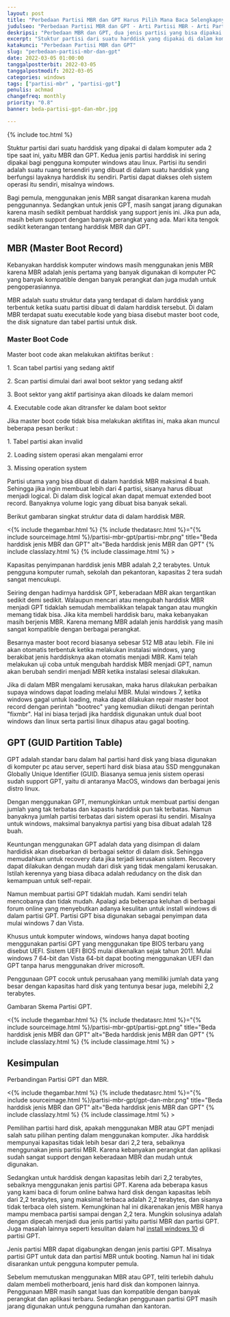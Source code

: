 ```yaml
---
layout: post
title: "Perbedaan Partisi MBR dan GPT Harus Pilih Mana Baca Selengkapnya"
judulseo: "Perbedaan Partisi MBR dan GPT - Arti Partisi MBR - Arti Partisi GPT"
deskripsi: "Perbedaan MBR dan GPT, dua jenis partisi yang bisa dipakai dalam penggunaan komputer, yaitu komputer windows, macbook atau distro linux"
excerpt: "Stuktur partisi dari suatu harddisk yang dipakai di dalam komputer ada 2 tipe saat ini, yaitu MBR dan GPT. Kedua jenis partisi harddisk ini sering dipakai bagi pengguna komputer windows atau linux. Partisi itu sendiri adalah suatu ruang tersendiri yang"
katakunci: "Perbedaan Partisi MBR dan GPT"
slug: "perbedaan-partisi-mbr-dan-gpt"
date: 2022-03-05 01:00:00
tanggalpostterbit: 2022-03-05 
tanggalpostmodif: 2022-03-05
categories: windows
tags: ["partisi-mbr" , "partisi-gpt"]
penulis: achmad
changefreq: monthly
priority: "0.8"
banner: beda-partisi-gpt-dan-mbr.jpg

---
```


{% include toc.html %}


<p>Stuktur partisi dari suatu harddisk yang dipakai di dalam komputer ada 2 tipe saat ini, yaitu MBR dan GPT. Kedua jenis partisi harddisk ini sering dipakai bagi pengguna komputer windows atau linux. Partisi itu sendiri adalah suatu ruang tersendiri yang dibuat di dalam suatu harddisk yang berfungsi layaknya harddisk itu sendiri. Partisi dapat diakses oleh sistem operasi itu sendiri, misalnya windows.</p>

<p>Bagi pemula, menggunakan jenis MBR sangat disarankan karena mudah penggunannya. Sedangkan untuk jenis GPT, masih sangat jarang digunakan karena masih sedikit pembuat harddisk yang support jenis ini. Jika pun ada, masih belum support dengan banyak perangkat yang ada. Mari kita tengok sedikit keterangan tentang harddisk MBR dan GPT.</p>

## MBR (Master Boot Record)

<p>Kebanyakan harddisk komputer windows masih menggunakan jenis MBR karena MBR adalah jenis pertama yang banyak digunakan di komputer PC yang banyak kompatible dengan banyak perangkat dan juga mudah untuk pengoperasiannya.</p>

<p>MBR adalah suatu struktur data yang terdapat di dalam harddisk yang terbentuk ketika suatu partisi dibuat di dalam harddisk tersebut. Di dalam MBR terdapat suatu executable kode yang biasa disebut master boot code, the disk signature dan tabel partisi untuk disk.</p>

<h3 class="{% include classh3.html %}">Master Boot Code</h3>

<p>Master boot code akan melakukan aktifitas berikut :</p>

<p>1. Scan tabel partisi yang sedang aktif</p>

<p>2. Scan partisi dimulai dari awal boot sektor yang sedang aktif</p>

<p>3. Boot sektor yang aktif partisinya akan diloads ke dalam memori</p>

<p>4. Executable code akan ditransfer ke dalam boot sektor</p>

<p>Jika master boot code tidak bisa melakukan aktifitas ini, maka akan muncul beberapa pesan berikut :</p>

<p>1. Tabel partisi akan invalid</p>

<p>2. Loading sistem operasi akan mengalami error</p>

<p>3. Missing operation system</p>

<p>Partisi utama yang bisa dibuat di dalam harddisk MBR maksimal 4 buah. Sehingga jika ingin membuat lebih dari 4 partisi, sisanya harus dibuat menjadi logical. Di dalam disk logical akan dapat memuat extended boot record. Banyaknya volume logic yang dibuat bisa banyak sekali.</p>

<p>Berikut gambaran singkat struktur data di dalam harddisk MBR.</p>

<p><{% include thegambar.html %} {% include thedatasrc.html %}="{% include sourceimage.html %}/partisi-mbr-gpt/partisi-mbr.png" title="Beda harddisk jenis MBR dan GPT" alt="Beda harddisk jenis MBR dan GPT"  {% include classlazy.html %} {% include classimage.html %} ></p>

<p>Kapasitas penyimpanan harddisk jenis MBR adalah 2,2 terabytes. Untuk pengguna komputer rumah, sekolah dan pekantoran, kapasitas 2 tera sudah sangat mencukupi.</p>

<p>Seiring dengan hadirnya harddisk GPT, keberadaan MBR akan tergantikan sedikit demi sedikit. Walaupun mencari atau mengubah harddisk MBR menjadi GPT tidaklah semudah membalikkan telapak tangan atau mungkin memang tidak bisa. Jika kita membeli harddisk baru, maka kebanyakan masih berjenis MBR. Karena memang MBR adalah jenis harddisk yang masih sangat kompatible dengan berbagai perangkat.</p>

<p>Besarnya master boot record biasanya sebesar 512 MB atau lebih. File ini akan otomatis terbentuk ketika melakukan instalasi windows, yang berakibat jenis harddisknya akan otomatis menjadi MBR. Kami telah melakukan uji coba untuk mengubah harddisk MBR menjadi GPT, namun akan berubah sendiri menjadi MBR ketika instalasi selesai dilakukan.</p>

<p>Jika di dalam MBR mengalami kerusakan, maka harus dilakukan perbaikan supaya windows dapat loading melalui MBR. Mulai windows 7, ketika windows gagal untuk loading, maka dapat dilakukan repair master boot record dengan perintah "bootrec" yang kemudian diikuti dengan perintah "fixmbr". Hal ini biasa terjadi jika harddisk digunakan untuk dual boot windows dan linux serta partisi linux dihapus atau gagal booting.</p>

## GPT (GUID Partition Table)

<p>GPT adalah standar baru dalam hal partisi hard disk yang biasa digunakan di komputer pc atau server, seperti hard disk biasa atau SSD menggunakan Globally Unique Identifier (GUID. Biasanya semua jenis sistem operasi sudah support GPT, yaitu di antaranya MacOS, windows dan berbagai jenis distro linux.</p>

<p>Dengan menggunakan GPT, memungkinkan untuk membuat partisi dengan jumlah yang tak terbatas dan kapastis harddisk pun tak terbatas. Namun banyaknya jumlah partisi terbatas dari sistem operasi itu sendiri. Misalnya untuk windows, maksimal banyaknya partisi yang bisa dibuat adalah 128 buah.</p>

<p>Keuntungan menggunakan GPT adalah data yang disimpan di dalam hardidisk akan disebarkan di berbagai sektor di dalam disk. Sehingga memudahkan untuk recovery data jika terjadi kerusakan sistem. Recovery dapat dilakukan dengan mudah dari disk yang tidak mengalami kerusakan. Istilah kerennya yang biasa dibaca adalah redudancy on the disk dan kemampuan untuk self-repair.</p>

<p>Namun membuat partisi GPT tidaklah mudah. Kami sendiri telah mencobanya dan tidak mudah. Apalagi ada beberapa keluhan di berbagai forum online yang menyebutkan adanya kesulitan untuk install windows di dalam partisi GPT. Partisi GPT bisa digunakan sebagai penyimpan data mulai windows 7 dan Vista.</p>

<p>Khusus untuk komputer windows, windows hanya dapat booting menggunakan partisi GPT yang menggunakan tipe BIOS terbaru yang disebut UEFI. Sistem UEFI BIOS mulai dikenalkan sejak tahun 2011. Mulai windows 7 64-bit dan Vista 64-bit dapat booting menggunakan UEFI dan GPT tanpa harus menggunakan driver microsoft.</p>

<p>Penggunaan GPT cocok untuk perusahaan yang memiliki jumlah data yang besar dengan kapasitas hard disk yang tentunya besar juga, melebihi 2,2 terabytes.</p>

<p>Gambaran Skema Partisi GPT.</p>

<p><{% include thegambar.html %} {% include thedatasrc.html %}="{% include sourceimage.html %}/partisi-mbr-gpt/partisi-gpt.png" title="Beda harddisk jenis MBR dan GPT" alt="Beda harddisk jenis MBR dan GPT"  {% include classlazy.html %} {% include classimage.html %} ></p>

## Kesimpulan

<p>Perbandingan Partisi GPT dan MBR.</p>

<p><{% include thegambar.html %} {% include thedatasrc.html %}="{% include sourceimage.html %}/partisi-mbr-gpt/gpt-dan-mbr.png" title="Beda harddisk jenis MBR dan GPT" alt="Beda harddisk jenis MBR dan GPT"  {% include classlazy.html %} {% include classimage.html %} ></p>

<p>Pemilihan partisi hard disk, apakah menggunakan MBR atau GPT menjadi salah satu pilihan penting dalam menggunakan komputer. Jika harddisk mempunyai kapasitas tidak lebih besar dari 2,2 tera, sebaiknya menggunakan jenis partisi MBR. Karena kebanyakan perangkat dan aplikasi sudah sangat support dengan keberadaan MBR dan mudah untuk digunakan.</p>

<p>Sedangkan untuk harddisk dengan kapasitas lebih dari 2,2 terabytes, sebaiknya menggunakan jenis partisi GPT. Karena ada beberapa kasus yang kami baca di forum online bahwa hard disk dengan kapasitas lebih dari 2,2 terabytes, yang maksimal terbaca adalah 2,2 terabytes, dan sisanya tidak terbaca oleh sistem. Kemungkinan hal ini dikarenakan jenis MBR hanya mampu membaca partisi sampai dengan 2,2 tera. Mungkin solusinya adalah dengan dipecah menjadi dua jenis partisi yaitu partisi MBR dan partisi GPT. Juga masalah lainnya seperti kesulitan dalam hal <a href="/cara-install-windows-10">install windows 10</a> di partisi GPT.</p>

<p>Jenis partisi MBR dapat digabungkan dengan jenis partisi GPT. Misalnya partisi GPT untuk data dan partisi MBR untuk booting. Namun hal ini tidak disarankan untuk pengguna komputer pemula.</p>

<p>Sebelum memutuskan menggunakan MBR atau GPT, teliti terlebih dahulu dalam membeli motherboard, jenis hard disk dan komponen lainnya. Penggunaan MBR masih sangat luas dan kompatible dengan banyak perangkat dan aplikasi terbaru. Sedangkan penggunaan partisi GPT masih jarang digunakan untuk pengguna rumahan dan kantoran.</p>

